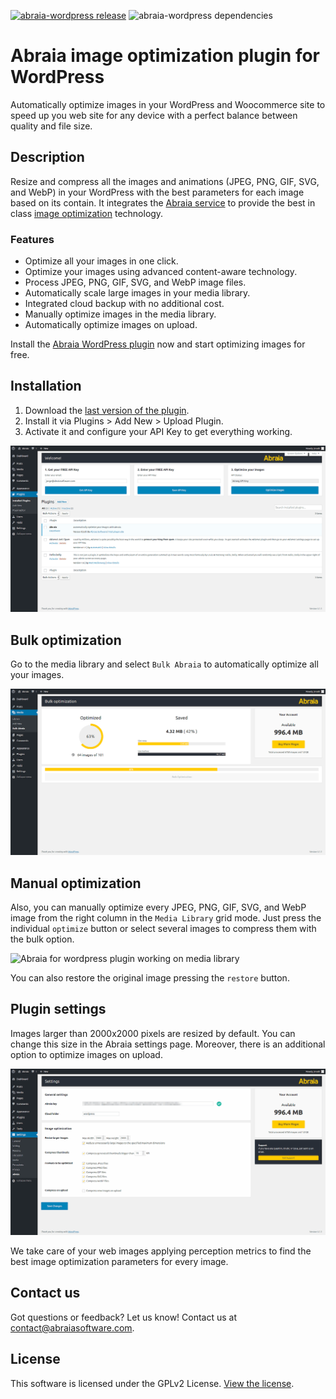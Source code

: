 [![abraia-wordpress release](https://img.shields.io/github/release/abraia/abraia-wordpress.svg)](https://github.com/abraia/abraia-wordpress/releases)
![abraia-wordpress dependencies](https://img.shields.io/librariesio/github/abraia/abraia-wordpress.svg)

# Abraia image optimization plugin for WordPress

Automatically optimize images in your WordPress and Woocommerce site to speed
up you web site for any device with a perfect balance between quality and file
size.

## Description

Resize and compress all the images and animations (JPEG, PNG, GIF, SVG, and
WebP) in your WordPress with the best parameters for each image based on its
contain. It integrates the [Abraia service](https://abraia.me) to provide the
best in class [image optimization](https://abraia.me/docs/image-optimization)
technology.

### Features

- Optimize all your images in one click.
- Optimize your images using advanced content-aware technology.
- Process JPEG, PNG, GIF, SVG, and WebP image files.
- Automatically scale large images in your media library.
- Integrated cloud backup with no additional cost.
- Manually optimize images in the media library.
- Automatically optimize images on upload.

Install the [Abraia WordPress plugin](
https://github.com/abraia/abraia-wordpress/archive/v0.6.1.zip) now and start
optimizing images for free.

## Installation

1. Download the [last version of the plugin](
https://github.com/abraia/abraia-wordpress/archive/v0.6.1.zip).
2. Install it via Plugins > Add New > Upload Plugin.
3. Activate it and configure your API Key to get everything working.

![Abraia for wordpress plugin API Key configuration](images/abraia-wordpress-apikey.png)

## Bulk optimization

Go to the media library and select `Bulk Abraia` to automatically optimize all
your images.

![Abraia for wordpress plugin working on bulk mode](images/abraia-wordpress-bulk.png)

## Manual optimization

Also, you can manually optimize every JPEG, PNG, GIF, SVG, and WebP image from
the right column in the `Media Library` grid mode. Just press the individual
`optimize` button or select several images to compress them with the bulk
option.

![Abraia for wordpress plugin working on media library](images/abraia-wordpress-manual.png)

You can also restore the original image pressing the `restore` button.

## Plugin settings

Images larger than 2000x2000 pixels are resized by default. You can change this
size in the Abraia settings page. Moreover, there is an additional option to
optimize images on upload.

![Abraia for wordpress plugin settings page](images/abraia-wordpress-settings.png)

We take care of your web images applying perception metrics to find the best
image optimization parameters for every image.

## Contact us

Got questions or feedback? Let us know! Contact us at
[contact@abraiasoftware.com](mailto:contact@abraiasoftware.com).

## License

This software is licensed under the GPLv2 License. [View the license](LICENSE).
